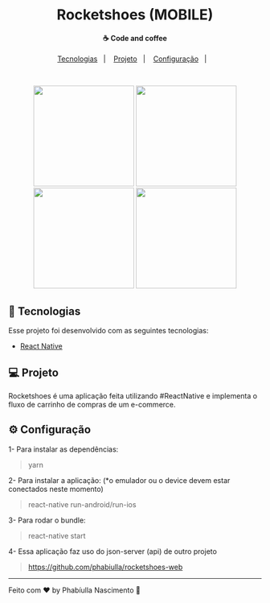 <h1 align="center">
    Rocketshoes (MOBILE)
</h1>

<h4 align="center">
  ☕ Code and coffee
</h4>

<p align="center">
  <a href="#rocket-tecnologias">Tecnologias</a>&nbsp;&nbsp;&nbsp;|&nbsp;&nbsp;&nbsp;
  <a href="#-projeto">Projeto</a>&nbsp;&nbsp;&nbsp;|&nbsp;&nbsp;&nbsp;
  <a href="#-configuração">Configuração</a>&nbsp;&nbsp;&nbsp;|&nbsp;&nbsp;&nbsp;
</p>

<br>

<p align="center">
  <img src="https://user-images.githubusercontent.com/22889383/64645858-bbaf4500-d40d-11e9-8f3a-b7b621e9cd0b.jpg" width="200">
  <img src="https://user-images.githubusercontent.com/22889383/64645923-db466d80-d40d-11e9-9f9a-1336ff621b35.jpg" width="200">
  <img src="https://user-images.githubusercontent.com/22889383/64645946-e6999900-d40d-11e9-8ee8-6ac89d0e7699.jpg" width="200">   
  <img src="https://user-images.githubusercontent.com/22889383/64646119-42642200-d40e-11e9-8ca5-a33e6f2959b6.jpg" width="200">
</p>

## :rocket: Tecnologias

Esse projeto foi desenvolvido com as seguintes tecnologias:

- [React Native](https://facebook.github.io/react-native/)

## 💻 Projeto

Rocketshoes é uma aplicação feita utilizando #ReactNative e implementa o fluxo de carrinho de compras de um e-commerce. 

## ⚙ Configuração

1- Para instalar as dependências:
> yarn

2- Para instalar a aplicação: (*o emulador ou o device devem estar conectados neste momento)
> react-native run-android/run-ios 

3- Para rodar o bundle:
> react-native start

4- Essa aplicação faz uso do json-server (api) de outro projeto
> https://github.com/phabiulla/rocketshoes-web

---

Feito com ♥ by Phabíulla Nascimento :wave:

